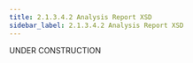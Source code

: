```yaml
---
title: 2.1.3.4.2 Analysis Report XSD
sidebar_label: 2.1.3.4.2 Analysis Report XSD
---
```

UNDER CONSTRUCTION